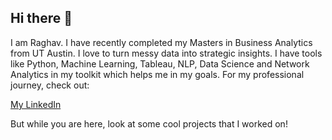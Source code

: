 ## Hi there 👋

I am Raghav. I have recently completed my Masters in Business Analytics from UT Austin. I love to turn messy data into strategic insights. I have tools like Python, Machine Learning, Tableau, NLP, Data Science and Network Analytics in my toolkit which helps me in my goals. For my professional journey, check out:


[My LinkedIn](https://www.linkedin.com/in/raghav-vaidya/)

But while you are here, look at some cool projects that I worked on!

